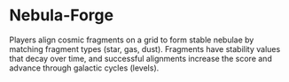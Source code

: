 # Nebula-Forge
Players align cosmic fragments on a grid to form stable nebulae by matching fragment types (star, gas, dust). Fragments have stability values that decay over time, and successful alignments increase the score and advance through galactic cycles (levels).
